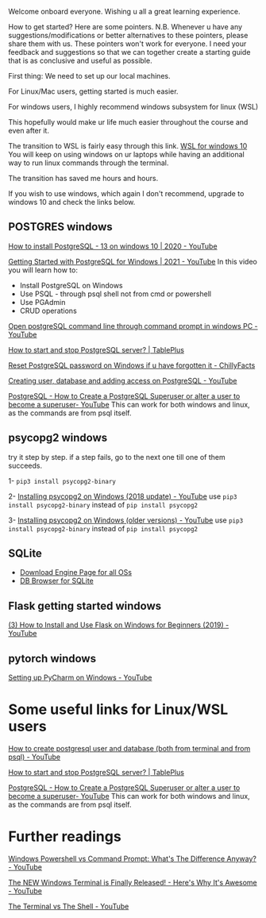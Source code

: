 Welcome onboard everyone. Wishing u all a great learning experience. 

How to get started? Here are some pointers. 
N.B. Whenever u have any suggestions/modifications or better alternatives to these pointers, please share them with us. 
These pointers won't work for everyone. I need your feedback and suggestions so that we can together create a starting guide that is as conclusive and useful as possible. 

First thing: We need to set up our local machines. 

For Linux/Mac users, getting started is much easier. 

For windows users, I highly recommend windows subsystem for linux (WSL)

This hopefully would make ur life much easier throughout the course and even after it. 

The transition to WSL is fairly easy through this link.
[WSL for windows 10](https://docs.microsoft.com/en-us/windows/python/web-frameworks)
You will keep on using windows on ur laptops while having an additional way to run linux commands through the terminal.

The transition has saved me hours and hours. 

If you wish to use windows, which again I don't recommend, upgrade to windows 10 and check the links below. 

## POSTGRES windows 

[How to install PostgreSQL - 13 on windows 10 | 2020 - YouTube](https://www.youtube.com/watch?v=Girj-TtS60I)

[Getting Started with PostgreSQL for Windows | 2021 - YouTube](https://www.youtube.com/watch?v=BLH3s5eTL4Y)
In this video you will learn how to: 
 - Install PostgreSQL on Windows
 - Use PSQL - through psql shell not from cmd or powershell
 - Use PGAdmin
 - CRUD operations

[Open postgreSQL command line through command prompt in windows PC - YouTube](https://www.youtube.com/watch?v=1Za_EzTIXVY)

[How to start and stop PostgreSQL server? | TablePlus](https://tableplus.com/blog/2018/10/how-to-start-stop-restart-postgresql-server.html)

[Reset PostgreSQL password on Windows if u have forgotten it - ChillyFacts](https://chillyfacts.com/reset-postgresql-password-on-windows/)

[Creating user, database and adding access on PostgreSQL - YouTube](https://www.youtube.com/watch?v=O0WNoYO-29U)

[PostgreSQL - How to Create a PostgreSQL Superuser or alter a user to become a superuser- YouTube](https://www.youtube.com/watch?v=lCNl3QKxgP0)
This can work for both windows and linux, as the commands are from psql itself. 

## psycopg2 windows 

try it step by step. if a step fails, go to the next one till one of them succeeds.

1- `pip3 install psycopg2-binary`

2- [Installing psycopg2 on Windows (2018 update) - YouTube](https://www.youtube.com/watch?v=eSTAYBVjls0)
use `pip3 install psycopg2-binary` instead of `pip install psycopg2`

3- [Installing psycopg2 on Windows (older versions) - YouTube](https://www.youtube.com/watch?v=EcEGyqzieo0)
use `pip3 install psycopg2-binary` instead of `pip install psycopg2`

## SQLite

- [Download Engine Page for all OSs](https://www.sqlite.org/download.html)
- [DB Browser for SQLite](https://sqlitebrowser.org/dl/)



## Flask getting started windows 

[(3) How to Install and Use Flask on Windows for Beginners (2019) - YouTube](https://www.youtube.com/watch?v=QjtW-wnXlUY&list=UU-QDfvrRIDB6F0bIO4I4HkQ&index=10)

## pytorch windows

[Setting up PyCharm on Windows - YouTube](https://www.youtube.com/watch?v=Jy7ME31o_Dc&list=PLcKa_2Of96uKECJsef6N_84tF3HxIOnwD&index=29)


# Some useful links for Linux/WSL users 

[How to create postgresql user and database (both from terminal and from psql) - YouTube](https://www.youtube.com/watch?v=RySuQtMiBxQ)

[How to start and stop PostgreSQL server? | TablePlus](https://tableplus.com/blog/2018/10/how-to-start-stop-restart-postgresql-server.html)

[PostgreSQL - How to Create a PostgreSQL Superuser or alter a user to become a superuser- YouTube](https://www.youtube.com/watch?v=lCNl3QKxgP0)
This can work for both windows and linux, as the commands are from psql itself. 

# Further readings 

[Windows Powershell vs Command Prompt: What's The Difference Anyway? - YouTube](https://www.youtube.com/watch?v=H0gwnFV_SFs)

[The NEW Windows Terminal is Finally Released! - Here's Why It's Awesome - YouTube](https://www.youtube.com/watch?v=9jQthJ2uvLI)

[The Terminal vs The Shell - YouTube](https://www.youtube.com/watch?v=Yt57-gg9jVg)
